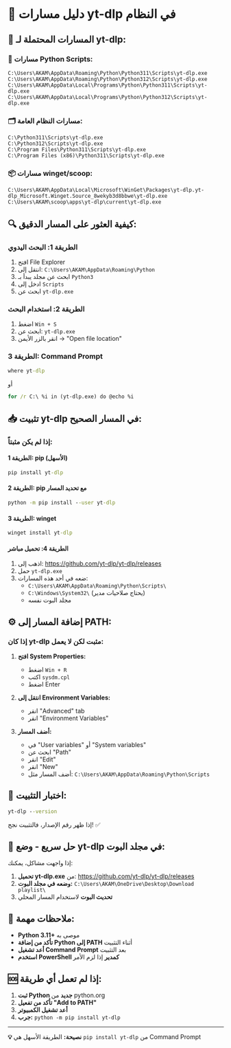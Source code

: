 # 📍 دليل مسارات yt-dlp في النظام

## 🎯 المسارات المحتملة لـ yt-dlp:

### 📁 **مسارات Python Scripts:**
```
C:\Users\AKAM\AppData\Roaming\Python\Python311\Scripts\yt-dlp.exe
C:\Users\AKAM\AppData\Roaming\Python\Python312\Scripts\yt-dlp.exe
C:\Users\AKAM\AppData\Local\Programs\Python\Python311\Scripts\yt-dlp.exe
C:\Users\AKAM\AppData\Local\Programs\Python\Python312\Scripts\yt-dlp.exe
```

### 🗂️ **مسارات النظام العامة:**
```
C:\Python311\Scripts\yt-dlp.exe
C:\Python312\Scripts\yt-dlp.exe
C:\Program Files\Python311\Scripts\yt-dlp.exe
C:\Program Files (x86)\Python311\Scripts\yt-dlp.exe
```

### 📦 **مسارات winget/scoop:**
```
C:\Users\AKAM\AppData\Local\Microsoft\WinGet\Packages\yt-dlp.yt-dlp_Microsoft.Winget.Source_8wekyb3d8bbwe\yt-dlp.exe
C:\Users\AKAM\scoop\apps\yt-dlp\current\yt-dlp.exe
```

## 🔍 **كيفية العثور على المسار الدقيق:**

### الطريقة 1: البحث اليدوي
1. افتح File Explorer
2. انتقل إلى: `C:\Users\AKAM\AppData\Roaming\Python`
3. ابحث عن مجلد يبدأ بـ `Python3`
4. ادخل إلى `Scripts`
5. ابحث عن `yt-dlp.exe`

### الطريقة 2: استخدام البحث
1. اضغط `Win + S`
2. ابحث عن: `yt-dlp.exe`
3. انقر بالزر الأيمن → "Open file location"

### الطريقة 3: Command Prompt
```cmd
where yt-dlp
```
أو
```cmd
for /r C:\ %i in (yt-dlp.exe) do @echo %i
```

## 📥 **تثبيت yt-dlp في المسار الصحيح:**

### إذا لم يكن مثبتاً:

#### الطريقة 1: pip (الأسهل)
```cmd
pip install yt-dlp
```

#### الطريقة 2: pip مع تحديد المسار
```cmd
python -m pip install --user yt-dlp
```

#### الطريقة 3: winget
```cmd
winget install yt-dlp
```

#### الطريقة 4: تحميل مباشر
1. اذهب إلى: https://github.com/yt-dlp/yt-dlp/releases
2. حمل `yt-dlp.exe`
3. ضعه في أحد هذه المسارات:
   - `C:\Users\AKAM\AppData\Roaming\Python\Scripts\`
   - `C:\Windows\System32\` (يحتاج صلاحيات مدير)
   - مجلد البوت نفسه

## ⚙️ **إضافة المسار إلى PATH:**

### إذا كان yt-dlp مثبت لكن لا يعمل:

1. **افتح System Properties:**
   - اضغط `Win + R`
   - اكتب `sysdm.cpl`
   - اضغط Enter

2. **انتقل إلى Environment Variables:**
   - انقر "Advanced" tab
   - انقر "Environment Variables"

3. **أضف المسار:**
   - في "User variables" أو "System variables"
   - ابحث عن "Path"
   - انقر "Edit"
   - انقر "New"
   - أضف المسار مثل: `C:\Users\AKAM\AppData\Roaming\Python\Scripts`

## 🧪 **اختبار التثبيت:**

```cmd
yt-dlp --version
```

إذا ظهر رقم الإصدار، فالتثبيت نجح! ✅

## 🚀 **حل سريع - وضع yt-dlp في مجلد البوت:**

إذا واجهت مشاكل، يمكنك:

1. **تحميل yt-dlp.exe** من: https://github.com/yt-dlp/yt-dlp/releases
2. **وضعه في مجلد البوت:** `C:\Users\AKAM\OneDrive\Desktop\Download playlist\`
3. **تحديث البوت** لاستخدام المسار المحلي

## 📝 **ملاحظات مهمة:**

- **Python 3.11+** موصى به
- **تأكد من إضافة Python إلى PATH** أثناء التثبيت
- **أعد تشغيل Command Prompt** بعد التثبيت
- **استخدم PowerShell كمدير** إذا لزم الأمر

## 🆘 **إذا لم تعمل أي طريقة:**

1. **ثبت Python جديد** من python.org
2. **تأكد من تفعيل "Add to PATH"**
3. **أعد تشغيل الكمبيوتر**
4. **جرب:** `python -m pip install yt-dlp`

---

**💡 نصيحة:** الطريقة الأسهل هي `pip install yt-dlp` من Command Prompt
